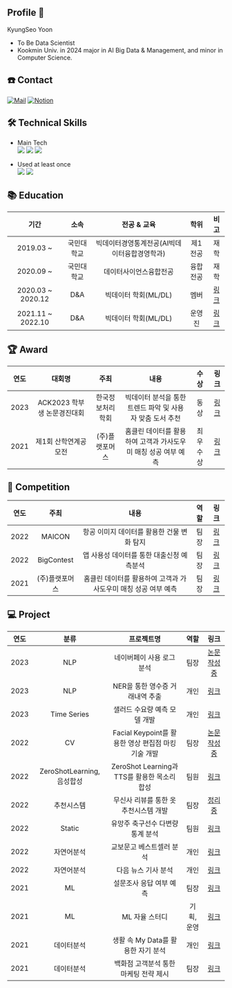 ## Profile 👋
KyungSeo Yoon
* To Be Data Scientist
* Kookmin Univ. in 2024 major in AI Big Data & Management, and minor in Computer Science.


## ☎️ Contact
[![Mail](https://img.shields.io/badge/rudtj0107@gmail.com-e10915?style=flat-square&logo=Gmail&logoColor=white)](rudtj0107@gmail.com)
[![Notion](https://img.shields.io/badge/Notion-000000?style=flat-square&logo=Notion&logoColor=white)](https://www.notion.so/s-History-343b8f9b860846d19562d0cf0a43d024)

## 🛠 Technical Skills
 * Main Tech  
<img src="https://img.shields.io/badge/Python-3776AB?style=flat&logo=Python&logoColor=white"/> <img src="https://img.shields.io/badge/PyTorch-EE4C2C?style=flat&logo=PyTorch&logoColor=white"/> <img src="https://img.shields.io/badge/Jupyter-F37626?style=flat&logo=Jupyter&logoColor=white"/> 

 * Used at least once  
<img src="https://img.shields.io/badge/SQL-4479A1?style=flat&logo=MySQL&logoColor=white"/> <img src="https://img.shields.io/badge/TensorFlow-FF6F00?style=flat&logo=TensorFlow&logoColor=white"/> 

    
## 📚 Education

| 기간 | 소속 | 전공 & 교육 | 학위 | 비고 |
| :------: | :------: | :------: | :------: | :------: |
| 2019.03 ~ | 국민대학교  | 빅데이터경영통계전공(AI빅데이터융합경영학과) | 제1전공 | 재학 |
| 2020.09 ~ | 국민대학교 | 데이터사이언스융합전공 | 융합전공 | 재학 |
| 2020.03 ~ 2020.12 | D&A | 빅데이터 학회(ML/DL) | 멤버 | [링크](https://cms.kookmin.ac.kr/kmu-dna/index.do)|
| 2021.11 ~ 2022.10 | D&A | 빅데이터 학회(ML/DL) | 운영진 | [링크](https://cms.kookmin.ac.kr/kmu-dna/index.do)|
   
## 🏆 Award  

| 연도 | 대회명 | 주최 | 내용 | 수상 | 링크 |    
| :------: | :------: | :------: | :------: | :------: | :------: |  
| 2023 | ACK2023 학부생 논문경진대회 | 한국정보처리학회 | 빅데이터 분석을 통한 트렌드 파악 및 사용자 맞춤 도서 추천 | 동상 | [링크](https://github.com/) |  
| 2021 | 제1회 산학연계공모전 | (주)플랫포머스 | 홈클린 데이터를 활용하여 고객과 가사도우미 매칭 성공 여부 예측 | 최우수상 | [링크](https://github.com/jinho5913/ML_Developing-a-Purchase-Forecast-model) |  

## 🏅 Competition
| 연도 | 주최 | 내용 | 역할 | 링크 |
| :------: | :------: | :------: | :------: | :------: |
| 2022 | MAICON | 항공 이미지 데이터를 활용한 건물 변화 탐지 | 팀장 | [링크](https://github.com/jinho5913/CV_Detecting-buildings-using-aircraft-image-data-data) |
| 2022 | BigContest | 앱 사용성 데이터를 통한 대출신청 예측분석 | 팀장 | [링크](https://github.com/jinho5913/ML_Prediction-Analysis-of-Loan-Application) |
| 2021 | (주)플랫포머스 | 홈클린 데이터를 활용하여 고객과 가사도우미 매칭 성공 여부 예측 | 팀장 | [링크](https://github.com/jinho5913/ML_Developing-a-Purchase-Forecast-model) |



## 💻  Project

| 연도 | 분류 | 프로젝트명 | 역할 | 링크 |
| :------: | :------: | :------: | :------: | :------: |
| 2023 | NLP | 네이버페이 사용 로그 분석 | 팀장 | [논문 작성중](https://github.com/jinho5913/NLP_Investigate-Naver-Pay-usage-logs) |
| 2023 | NLP | NER을 통한 영수증 거래내역 추출 | 개인 | [링크](https://github.com/jinho5913/NLP_Receipt-data-NER) |
| 2023 | Time Series | 샐러드 수요량 예측 모델 개발 | 개인 | [링크](https://github.com/jinho5913/DL_Time-Series-Forecasting) |
| 2022 | CV | Facial Keypoint를 활용한 영상 편집점 마킹 기술 개발 | 팀장 | [논문 작성중](https://github.com/jinho5913/CV_Development-of-Video-Editing-Point-Marking-Technology-Using-Facial-Keypoint) |
| 2022 | ZeroShotLearning, 음성합성 | ZeroShot Learning과 TTS를 활용한 목소리 합성 | 팀원 | [링크](https://github.com/jinho5913/ZtarGAN-VC) |
| 2022 | 추천시스템 | 무신사 리뷰를 통한 옷 추천시스템 개발 | 팀장 | [정리중](https://github.com/jinho5913/RS_Review-based-Clothing-Recommendation-System) |
| 2022 | Static | 유망주 축구선수 다변량 통계 분석 | 팀원 | [링크](https://github.com/jinho5913/Static_Analysis-of-promising-soccer-players) |
| 2022 | 자연어분석 | 교보문고 베스트셀러 분석 | 개인 | [링크](https://github.com/jinho5913/NLP_Kyobo-Bookstore-Best-Seller-Analysis) |
| 2022 | 자연어분석 | 다음 뉴스 기사 분석 | 개인 | [링크](https://github.com/jinho5913/NLP_Daum-New-Analysis) |
| 2021 | ML | 설문조사 응답 여부 예측 | 팀장 | [링크](https://github.com/jinho5913/ML_Predict-survey-responses) |
| 2021 | ML | ML 자율 스터디 | 기획, 운영 | [링크](https://github.com/jinho5913/ML_Self-Group-Study) |
| 2021 | 데이터분석 | 생활 속 My Data를 활용한 자기 분석 | 개인 | [링크](https://github.com/jinho5913/DA_Self-Analysis-with-My-Data) |
| 2021 | 데이터분석 | 백화점 고객분석 통한 마케팅 전략 제시 | 팀장 | [링크](https://github.com/jinho5913/DA_Business-analysis-with-Data) |
